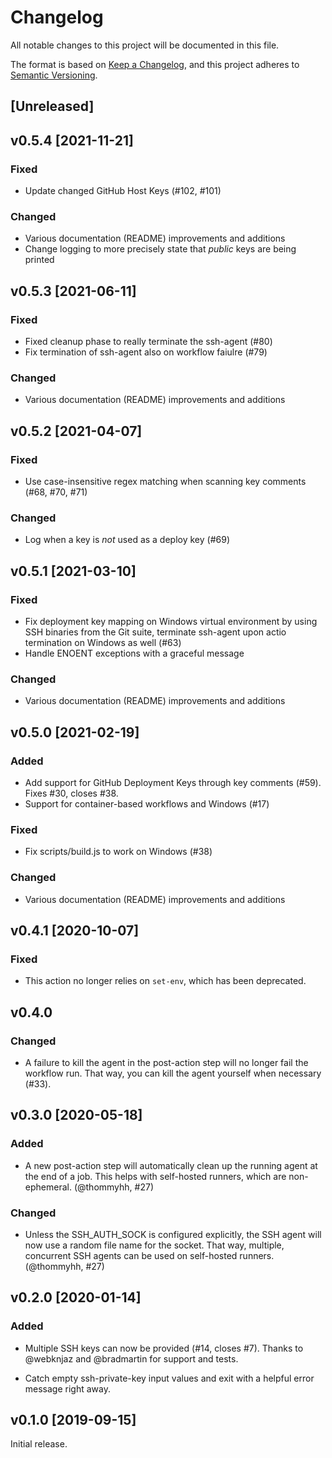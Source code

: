 # Changelog

All notable changes to this project will be documented in this file.

The format is based on [Keep a Changelog](https://keepachangelog.com/en/1.0.0/),
and this project adheres to [Semantic Versioning](https://semver.org/spec/v2.0.0.html).

## [Unreleased]

## v0.5.4 [2021-11-21]

### Fixed

 * Update changed GitHub Host Keys (#102, #101)

### Changed

 * Various documentation (README) improvements and additions
 * Change logging to more precisely state that _public_ keys are being printed

## v0.5.3 [2021-06-11]

### Fixed

 * Fixed cleanup phase to really terminate the ssh-agent (#80)
 * Fix termination of ssh-agent also on workflow faiulre (#79)

### Changed

 * Various documentation (README) improvements and additions

## v0.5.2 [2021-04-07]

### Fixed

 * Use case-insensitive regex matching when scanning key comments (#68, #70, #71)

### Changed

 * Log when a key is _not_ used as a deploy key (#69)

## v0.5.1 [2021-03-10]

### Fixed

 * Fix deployment key mapping on Windows virtual environment by using SSH binaries from the Git
   suite, terminate ssh-agent upon actio termination on Windows as well (#63)
 * Handle ENOENT exceptions with a graceful message

### Changed

 * Various documentation (README) improvements and additions

## v0.5.0 [2021-02-19]

### Added

 * Add support for GitHub Deployment Keys through key comments (#59). Fixes #30, closes #38.
 * Support for container-based workflows and Windows (#17)

### Fixed

 * Fix scripts/build.js to work on Windows (#38)

### Changed

 * Various documentation (README) improvements and additions

## v0.4.1 [2020-10-07]

### Fixed

* This action no longer relies on `set-env`, which has been deprecated.

## v0.4.0

### Changed

* A failure to kill the agent in the post-action step will no longer fail the workflow run. That way, you can kill the agent yourself when necessary (#33).

## v0.3.0 [2020-05-18]

### Added 

* A new post-action step will automatically clean up the running agent at the end of a job. This helps with self-hosted runners, which are non-ephemeral. (@thommyhh, #27)

### Changed

* Unless the SSH_AUTH_SOCK is configured explicitly, the SSH agent will now use a random file name for the socket. That way, multiple, concurrent SSH agents can be used on self-hosted runners. (@thommyhh, #27)

## v0.2.0 [2020-01-14]

### Added

* Multiple SSH keys can now be provided (#14, closes #7). Thanks to
  @webknjaz and @bradmartin for support and tests.

* Catch empty ssh-private-key input values and exit with a helpful
  error message right away.

## v0.1.0 [2019-09-15]

Initial release.
